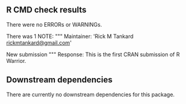 ## R CMD check results
There were no ERRORs or WARNINGs. 

There was 1 NOTE:
"""
Maintainer: 'Rick M Tankard <rickmtankard@gmail.com>'

New submission
"""
Response: This is the first CRAN submission of R Warrior. 

## Downstream dependencies
There are currently no downstream dependencies for this package.
